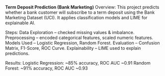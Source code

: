 **Term Deposit Prediction (Bank Marketing)**
Overview:
This project predicts whether a bank customer will subscribe to a term deposit using the Bank Marketing Dataset (UCI). It applies classification models and LIME for explainable AI.

Steps:
Data Exploration – checked missing values & imbalance.
Preprocessing – encoded categorical features, scaled numeric features.
Models Used – Logistic Regression, Random Forest.
Evaluation – Confusion Matrix, F1-Score, ROC Curve.
Explainability – LIME used to explain predictions.

Results:
Logistic Regression: ~85% accuracy, ROC AUC ~0.91
Random Forest: ~91% accuracy, ROC AUC ~0.93

